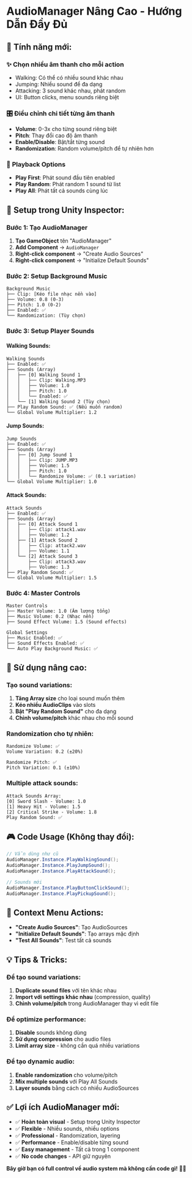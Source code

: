 # AudioManager Nâng Cao - Hướng Dẫn Đầy Đủ

## 🎵 Tính năng mới:

### ✨ **Chọn nhiều âm thanh cho mỗi action**
- Walking: Có thể có nhiều sound khác nhau
- Jumping: Nhiều sound để đa dạng
- Attacking: 3 sound khác nhau, phát random
- UI: Button clicks, menu sounds riêng biệt

### 🎛️ **Điều chỉnh chi tiết từng âm thanh**
- **Volume**: 0-3x cho từng sound riêng biệt
- **Pitch**: Thay đổi cao độ âm thanh
- **Enable/Disable**: Bật/tắt từng sound
- **Randomization**: Random volume/pitch để tự nhiên hơn

### 🎯 **Playback Options**
- **Play First**: Phát sound đầu tiên enabled
- **Play Random**: Phát random 1 sound từ list
- **Play All**: Phát tất cả sounds cùng lúc

## 🚀 Setup trong Unity Inspector:

### Bước 1: Tạo AudioManager
1. **Tạo GameObject** tên "AudioManager"
2. **Add Component** → `AudioManager`
3. **Right-click component** → "Create Audio Sources"
4. **Right-click component** → "Initialize Default Sounds"

### Bước 2: Setup Background Music
```
Background Music
├── Clip: [Kéo file nhạc nền vào]
├── Volume: 0.8 (0-3)
├── Pitch: 1.0 (0-2)
├── Enabled: ✅
└── Randomization: (Tùy chọn)
```

### Bước 3: Setup Player Sounds

#### Walking Sounds:
```
Walking Sounds
├── Enabled: ✅
├── Sounds (Array)
│   ├── [0] Walking Sound 1
│   │   ├── Clip: Walking.MP3
│   │   ├── Volume: 1.0
│   │   ├── Pitch: 1.0
│   │   └── Enabled: ✅
│   └── [1] Walking Sound 2 (Tùy chọn)
├── Play Random Sound: ✅ (Nếu muốn random)
└── Global Volume Multiplier: 1.2
```

#### Jump Sounds:
```
Jump Sounds
├── Enabled: ✅
├── Sounds (Array)
│   ├── [0] Jump Sound 1
│   │   ├── Clip: JUMP.MP3
│   │   ├── Volume: 1.5
│   │   ├── Pitch: 1.0
│   │   └── Randomize Volume: ✅ (0.1 variation)
└── Global Volume Multiplier: 1.0
```

#### Attack Sounds:
```
Attack Sounds
├── Enabled: ✅
├── Sounds (Array)
│   ├── [0] Attack Sound 1
│   │   ├── Clip: attack1.wav
│   │   ├── Volume: 1.2
│   ├── [1] Attack Sound 2
│   │   ├── Clip: attack2.wav
│   │   ├── Volume: 1.1
│   └── [2] Attack Sound 3
│       ├── Clip: attack3.wav
│       ├── Volume: 1.3
├── Play Random Sound: ✅
└── Global Volume Multiplier: 1.5
```

### Bước 4: Master Controls
```
Master Controls
├── Master Volume: 1.0 (Âm lượng tổng)
├── Music Volume: 0.2 (Nhạc nền)
├── Sound Effect Volume: 1.5 (Sound effects)

Global Settings
├── Music Enabled: ✅
├── Sound Effects Enabled: ✅
└── Auto Play Background Music: ✅
```

## 🎯 Sử dụng nâng cao:

### Tạo sound variations:
1. **Tăng Array size** cho loại sound muốn thêm
2. **Kéo nhiều AudioClips** vào slots
3. **Bật "Play Random Sound"** cho đa dạng
4. **Chỉnh volume/pitch** khác nhau cho mỗi sound

### Randomization cho tự nhiên:
```
Randomize Volume: ✅
Volume Variation: 0.2 (±20%)

Randomize Pitch: ✅  
Pitch Variation: 0.1 (±10%)
```

### Multiple attack sounds:
```
Attack Sounds Array:
[0] Sword Slash - Volume: 1.0
[1] Heavy Hit - Volume: 1.5  
[2] Critical Strike - Volume: 1.8
Play Random Sound: ✅
```

## 🎮 Code Usage (Không thay đổi):
```csharp
// Vẫn dùng như cũ
AudioManager.Instance.PlayWalkingSound();
AudioManager.Instance.PlayJumpSound();
AudioManager.Instance.PlayAttackSound();

// Sounds mới
AudioManager.Instance.PlayButtonClickSound();
AudioManager.Instance.PlayPickupSound();
```

## 🔧 Context Menu Actions:
- **"Create Audio Sources"**: Tạo AudioSources
- **"Initialize Default Sounds"**: Tạo arrays mặc định
- **"Test All Sounds"**: Test tất cả sounds

## 💡 Tips & Tricks:

### Để tạo sound variations:
1. **Duplicate sound files** với tên khác nhau
2. **Import với settings khác nhau** (compression, quality)
3. **Chỉnh volume/pitch** trong AudioManager thay vì edit file

### Để optimize performance:
1. **Disable** sounds không dùng
2. **Sử dụng compression** cho audio files
3. **Limit array size** - không cần quá nhiều variations

### Để tạo dynamic audio:
1. **Enable randomization** cho volume/pitch
2. **Mix multiple sounds** với Play All Sounds
3. **Layer sounds** bằng cách có nhiều AudioSources

## ✅ Lợi ích AudioManager mới:

- ✅ **Hoàn toàn visual** - Setup trong Unity Inspector
- ✅ **Flexible** - Nhiều sounds, nhiều options
- ✅ **Professional** - Randomization, layering
- ✅ **Performance** - Enable/disable từng sound
- ✅ **Easy management** - Tất cả trong 1 component
- ✅ **No code changes** - API giữ nguyên

**Bây giờ bạn có full control về audio system mà không cần code gì!** 🎯🎵

